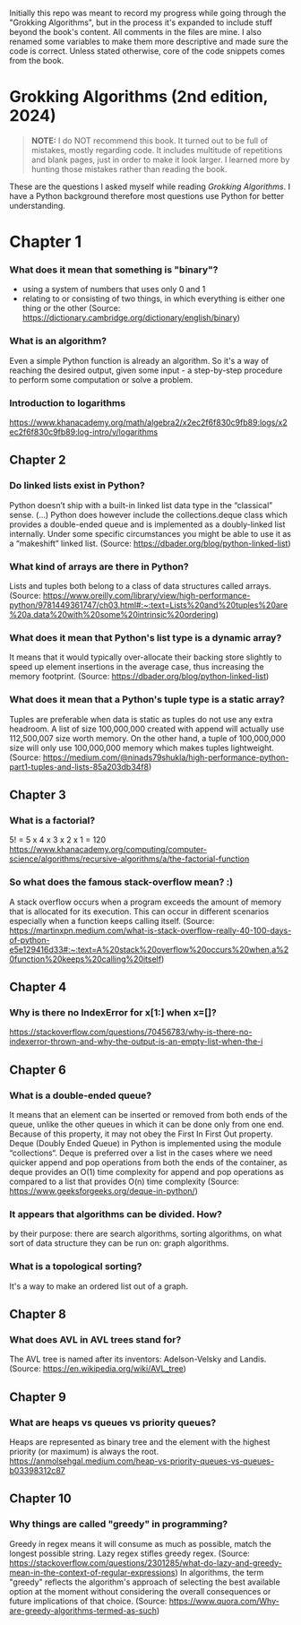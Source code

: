 Initially this repo was meant to record my progress while going through the "Grokking Algorithms", but in the process it's expanded to include stuff beyond the book's content. All comments in the files are mine. I also renamed some variables to make them more descriptive and made sure the code is correct. Unless stated otherwise, core of the code snippets comes from the book.

# Grokking Algorithms (2nd edition, 2024)

> **NOTE:** I do NOT recommend this book. 
> It turned out to be full of mistakes, mostly regarding code.
> It includes multitude of repetitions and blank pages, just in order to make it look larger.
> I learned more by hunting those mistakes rather than reading the book.

These are the questions I asked myself while reading _Grokking Algorithms_. 
I have a Python background therefore most questions use Python for better understanding.

# Chapter 1

### What does it mean that something is "binary"?
- using a system of numbers that uses only 0 and 1
- relating to or consisting of two things, in which everything is either one thing or the other 
(Source: https://dictionary.cambridge.org/dictionary/english/binary)

### What is an algorithm?
Even a simple Python function is already an algorithm. So it's a way of reaching the desired output, given
some input - a step-by-step procedure to perform some computation or solve a problem.

### Introduction to logarithms
https://www.khanacademy.org/math/algebra2/x2ec2f6f830c9fb89:logs/x2ec2f6f830c9fb89:log-intro/v/logarithms

## Chapter 2

### Do linked lists exist in Python?
Python doesn’t ship with a built-in linked list data type in the “classical” sense. (...)
Python does however include the collections.deque class which provides a double-ended queue and is implemented as a doubly-linked list internally. 
Under some specific circumstances you might be able to use it as a “makeshift” linked list. 
(Source: https://dbader.org/blog/python-linked-list)

### What kind of arrays are there in Python?
Lists and tuples both belong to a class of data structures called arrays.
(Source: https://www.oreilly.com/library/view/high-performance-python/9781449361747/ch03.html#:~:text=Lists%20and%20tuples%20are%20a,data%20with%20some%20intrinsic%20ordering)

### What does it mean that Python's list type is a dynamic array?
It means that it would typically over-allocate their backing store slightly to speed up element insertions in the average case, 
thus increasing the memory footprint. 
(Source: https://dbader.org/blog/python-linked-list)

### What does it mean that a Python's tuple type is a static array?
Tuples are preferable when data is static as tuples do not use any extra headroom. 
A list of size 100,000,000 created with append will actually use 112,500,007 size worth memory. 
On the other hand, a tuple of 100,000,000 size will only use 100,000,000 memory which makes tuples lightweight.
(Source: https://medium.com/@ninads79shukla/high-performance-python-part1-tuples-and-lists-85a203db34f8)

## Chapter 3

### What is a factorial?
5! = 5 x 4 x 3 x 2 x 1 = 120
https://www.khanacademy.org/computing/computer-science/algorithms/recursive-algorithms/a/the-factorial-function

### So what does the famous stack-overflow mean? :)
A stack overflow occurs when a program exceeds the amount of memory that is allocated for its execution. 
This can occur in different scenarios especially when a function keeps calling itself.
(Source: https://martinxpn.medium.com/what-is-stack-overflow-really-40-100-days-of-python-e5e129416d33#:~:text=A%20stack%20overflow%20occurs%20when,a%20function%20keeps%20calling%20itself)

## Chapter 4

### Why is there no IndexError for x[1:] when x=[]?
https://stackoverflow.com/questions/70456783/why-is-there-no-indexerror-thrown-and-why-the-output-is-an-empty-list-when-the-i

## Chapter 6

### What is a double-ended queue?
It means that an element can be inserted or removed from both ends of the queue, unlike the other queues in which it can be done only from one end. Because of this property, it may not obey the First In First Out property. Deque (Doubly Ended Queue) in Python is implemented using the module “collections“. Deque is preferred over a list in the cases where we need quicker append and pop operations from both the ends of the container, as deque provides an O(1) time complexity for append and pop operations as compared to a list that provides O(n) time complexity
(Source: https://www.geeksforgeeks.org/deque-in-python/)

### It appears that algorithms can be divided. How?
by their purpose: there are search algorithms, sorting algorithms,
on what sort of data structure they can be run on: graph algorithms.

### What is a topological sorting?
It's a way to make an ordered list out of a graph.

## Chapter 8

### What does AVL in AVL trees stand for?
The AVL tree is named after its inventors: Adelson-Velsky and Landis.
(Source: https://en.wikipedia.org/wiki/AVL_tree)

## Chapter 9

### What are heaps vs queues vs priority queues?
Heaps are represented as binary tree and the element with the highest priority (or maximum) is always the root.
https://anmolsehgal.medium.com/heap-vs-priority-queues-vs-queues-b03398312c87

## Chapter 10

### Why things are called "greedy" in programming?
Greedy in regex means it will consume as much as possible, match the longest possible string.
Lazy regex stifles greedy regex.
(Source: https://stackoverflow.com/questions/2301285/what-do-lazy-and-greedy-mean-in-the-context-of-regular-expressions)
In algorithms, the term "greedy" reflects the algorithm's approach of selecting the best available option at the moment without considering the overall consequences or future implications of that choice.
(Source: https://www.quora.com/Why-are-greedy-algorithms-termed-as-such)
